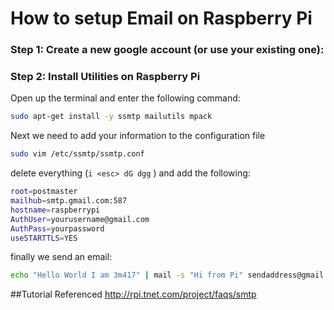 How to setup Email on Raspberry Pi
==================================


### Step 1: Create a new google account (or use your existing one):

### Step 2: Install Utilities on Raspberry Pi

Open up the terminal and enter the following command:
```bash
sudo apt-get install -y ssmtp mailutils mpack
```

Next we need to add your information to the configuration file
```bash
sudo vim /etc/ssmtp/ssmtp.conf
```

delete everything (`i <esc> dG dgg` )  and add the following:
```bash
root=postmaster
mailhub=smtp.gmail.com:587
hostname=raspberrypi
AuthUser=yourusername@gmail.com
AuthPass=yourpassword
useSTARTTLS=YES
```

finally we send an email:
```bash
echo "Hello World I am 3m417" | mail -s "Hi from Pi" sendaddress@gmail.com
```

##Tutorial Referenced
http://rpi.tnet.com/project/faqs/smtp
